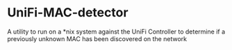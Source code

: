 # UniFi-MAC-detector
A utility to run on a *nix system against the UniFi Controller to determine if a previously unknown MAC has been discovered on the network
